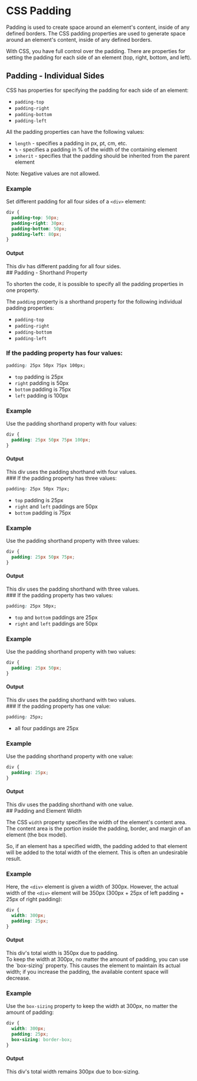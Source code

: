 # CSS Padding

Padding is used to create space around an element's content, inside of any defined borders. The CSS padding properties are used to generate space around an element's content, inside of any defined borders.

With CSS, you have full control over the padding. There are properties for setting the padding for each side of an element (top, right, bottom, and left).

## Padding - Individual Sides

CSS has properties for specifying the padding for each side of an element:

- `padding-top`
- `padding-right`
- `padding-bottom`
- `padding-left`

All the padding properties can have the following values:

- `length` - specifies a padding in px, pt, cm, etc.
- `%` - specifies a padding in % of the width of the containing element
- `inherit` - specifies that the padding should be inherited from the parent element

Note: Negative values are not allowed.

### Example

Set different padding for all four sides of a `<div>` element:

```css
div {
  padding-top: 50px;
  padding-right: 30px;
  padding-bottom: 50px;
  padding-left: 80px;
}
```

#### Output
<BrowserWindow url="http://127.0.0.1:5500/index.html">
<div style={{paddingTop: "50px", paddingRight: "30px", paddingBottom: "50px", paddingLeft: "80px", border: "1px solid blue"}}>
  This div has different padding for all four sides.
</div>
</BrowserWindow>
## Padding - Shorthand Property

To shorten the code, it is possible to specify all the padding properties in one property.

The `padding` property is a shorthand property for the following individual padding properties:

- `padding-top`
- `padding-right`
- `padding-bottom`
- `padding-left`

### If the padding property has four values:

```css
padding: 25px 50px 75px 100px;
```

- `top` padding is 25px
- `right` padding is 50px
- `bottom` padding is 75px
- `left` padding is 100px

### Example

Use the padding shorthand property with four values:

```css
div {
  padding: 25px 50px 75px 100px;
}
```

#### Output
<BrowserWindow url="http://127.0.0.1:5500/index.html">
<div style={{padding: "25px 50px 75px 100px", border: "1px solid green"}}>
  This div uses the padding shorthand with four values.
</div>
</BrowserWindow>
### If the padding property has three values:

```css
padding: 25px 50px 75px;
```

- `top` padding is 25px
- `right` and `left` paddings are 50px
- `bottom` padding is 75px

### Example

Use the padding shorthand property with three values:

```css
div {
  padding: 25px 50px 75px;
}
```

#### Output
<BrowserWindow url="http://127.0.0.1:5500/index.html">
<div style={{padding: "25px 50px 75px", border: "1px solid red"}}>
  This div uses the padding shorthand with three values.
</div>
</BrowserWindow>
### If the padding property has two values:

```css
padding: 25px 50px;
```

- `top` and `bottom` paddings are 25px
- `right` and `left` paddings are 50px

### Example

Use the padding shorthand property with two values:

```css
div {
  padding: 25px 50px;
}
```

#### Output
<BrowserWindow url="http://127.0.0.1:5500/index.html">
<div style={{padding: "25px 50px", border: "1px solid purple"}}>
  This div uses the padding shorthand with two values.
</div>
</BrowserWindow>
### If the padding property has one value:

```css
padding: 25px;
```

- all four paddings are 25px

### Example

Use the padding shorthand property with one value:

```css
div {
  padding: 25px;
}
```

#### Output
<BrowserWindow url="http://127.0.0.1:5500/index.html">
<div style={{padding: "25px", border: "1px solid orange"}}>
  This div uses the padding shorthand with one value.
</div>
</BrowserWindow>
## Padding and Element Width

The CSS `width` property specifies the width of the element's content area. The content area is the portion inside the padding, border, and margin of an element (the box model).

So, if an element has a specified width, the padding added to that element will be added to the total width of the element. This is often an undesirable result.

### Example

Here, the `<div>` element is given a width of 300px. However, the actual width of the `<div>` element will be 350px (300px + 25px of left padding + 25px of right padding):

```css
div {
  width: 300px;
  padding: 25px;
}
```

#### Output
<BrowserWindow url="http://127.0.0.1:5500/index.html">
<div style={{width: "300px", padding: "25px", border: "1px solid brown"}}>
  This div's total width is 350px due to padding.
</div>
</BrowserWindow>
To keep the width at 300px, no matter the amount of padding, you can use the `box-sizing` property. This causes the element to maintain its actual width; if you increase the padding, the available content space will decrease.

### Example

Use the `box-sizing` property to keep the width at 300px, no matter the amount of padding:

```css
div {
  width: 300px;
  padding: 25px;
  box-sizing: border-box;
}
```

#### Output
<BrowserWindow url="http://127.0.0.1:5500/index.html">
<div style={{width: "300px", padding: "25px", boxSizing: "border-box", border: "1px solid black"}}>
  This div's total width remains 300px due to box-sizing.
</div>
</BrowserWindow>